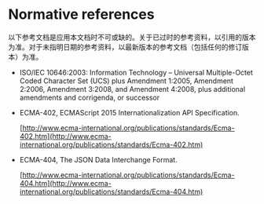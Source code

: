 # Normative references

以下参考文档是应用本文档时不可或缺的。关于已过时的参考资料，以引用的版本为准。对于未指明日期的参考资料，以最新版本的参考文档（包括任何的修订版本）为准。

* ISO/IEC 10646:2003: Information Technology – Universal Multiple-Octet Coded Character Set \(UCS\) plus Amendment 1:2005, Amendment 2:2006, Amendment 3:2008, and Amendment 4:2008, plus additional amendments and corrigenda, or successor
* ECMA-402, ECMAScript 2015 Internationalization API Specification.   

  [http://www.ecma-international.org/publications/standards/Ecma-402.htm](http://www.ecma-international.org/publications/standards/Ecma-402.htm)

* ECMA-404, The JSON Data Interchange Format.  

  [http://www.ecma-international.org/publications/standards/Ecma-404.htm](http://www.ecma-international.org/publications/standards/Ecma-404.htm)

